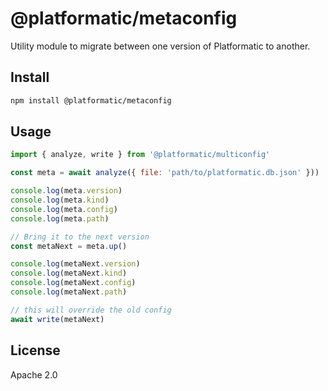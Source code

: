 # @platformatic/metaconfig

Utility module to migrate between one version of Platformatic to another.

## Install

```sh
npm install @platformatic/metaconfig
```

## Usage

```javascript
import { analyze, write } from '@platformatic/multiconfig'

const meta = await analyze({ file: 'path/to/platformatic.db.json' }))

console.log(meta.version)
console.log(meta.kind)
console.log(meta.config)
console.log(meta.path)

// Bring it to the next version
const metaNext = meta.up()

console.log(metaNext.version)
console.log(metaNext.kind)
console.log(metaNext.config)
console.log(metaNext.path)

// this will override the old config
await write(metaNext)
```

## License

Apache 2.0
